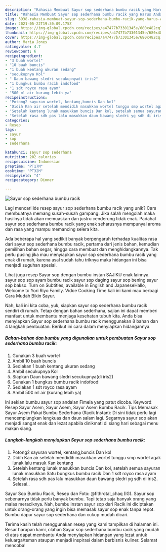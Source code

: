 ```yaml
---
description: "Rahasia Membuat Sayur sop sederhana bumbu racik yang Harus Anda Coba"
title: "Rahasia Membuat Sayur sop sederhana bumbu racik yang Harus Anda Coba"
slug: 3938-rahasia-membuat-sayur-sop-sederhana-bumbu-racik-yang-harus-anda-coba
date: 2021-05-22T19:30:09.175Z
image: https://img-global.cpcdn.com/recipes/a47477b73301345e/680x482cq70/sayur-sop-sederhana-bumbu-racik-foto-resep-utama.jpg
thumbnail: https://img-global.cpcdn.com/recipes/a47477b73301345e/680x482cq70/sayur-sop-sederhana-bumbu-racik-foto-resep-utama.jpg
cover: https://img-global.cpcdn.com/recipes/a47477b73301345e/680x482cq70/sayur-sop-sederhana-bumbu-racik-foto-resep-utama.jpg
author: Maria Jones
ratingvalue: 4.7
reviewcount: 6
recipeingredient:
- "3 buah wortel"
- "10 buah buncis"
- "1 buah kentang ukuran sedang"
- "secukupnya Kol"
- " Daun bawang sledri secukupnyadi iris2"
- "1 bungkus bumbu racik indofood"
- "1 sdt royco rasa ayam"
- "500 ml air kurang lebih ya"
recipeinstructions:
- "Potong2 sayuran wortel, kentang,buncis Dan kol"
- "Didih Kan air setelah mendidih masukkan wortel tunggu smp wortel agak lunak lalu masuk Kan kentang"
- "Setelah kentang lunak masukkan buncis Dan kol, setelah semua sayuran lunak masukkan Satu bungkus bumbu racik Dan 1 sdt royco rasa ayam"
- "Setelah rasa sdh pas lalu masukkan daun bawang sledri yg sdh di iris2. Selesai.."
categories:
- Resep
tags:
- sayur
- sop
- sederhana

katakunci: sayur sop sederhana 
nutrition: 202 calories
recipecuisine: Indonesian
preptime: "PT17M"
cooktime: "PT32M"
recipeyield: "4"
recipecategory: Dinner

---
```



![Sayur sop sederhana bumbu racik](https://img-global.cpcdn.com/recipes/a47477b73301345e/680x482cq70/sayur-sop-sederhana-bumbu-racik-foto-resep-utama.jpg)

Lagi mencari ide resep sayur sop sederhana bumbu racik yang unik? Cara membuatnya memang susah-susah gampang. Jika salah mengolah maka hasilnya tidak akan memuaskan dan justru cenderung tidak enak. Padahal sayur sop sederhana bumbu racik yang enak seharusnya mempunyai aroma dan rasa yang mampu memancing selera kita.

Ada beberapa hal yang sedikit banyak berpengaruh terhadap kualitas rasa dari sayur sop sederhana bumbu racik, pertama dari jenis bahan, kemudian pemilihan bahan segar, hingga cara membuat dan menghidangkannya. Tak perlu pusing jika mau menyiapkan sayur sop sederhana bumbu racik yang enak di rumah, karena asal sudah tahu triknya maka hidangan ini bisa menjadi suguhan spesial.

Lihat juga resep Sayur sop dengan bumbu instan SAJIKU enak lainnya. sayur sop sop ayam bumbu racik sayur sop daging sayur sop bening sayur sop bakso. Turn on Subtitles, available in English and JapaneseHallo, Welcome to Yori Riyo Family. Vidoe Cooking Time kali ini kami mau berbagi Cara Mudah Bikin Sayur.


Nah, kali ini kita coba, yuk, siapkan sayur sop sederhana bumbu racik sendiri di rumah. Tetap dengan bahan sederhana, sajian ini dapat memberi manfaat untuk membantu menjaga kesehatan tubuh kita. Anda bisa menyiapkan Sayur sop sederhana bumbu racik menggunakan 8 bahan dan 4 langkah pembuatan. Berikut ini cara dalam menyiapkan hidangannya.

<!--inarticleads1-->

##### Bahan-bahan dan bumbu yang digunakan untuk pembuatan Sayur sop sederhana bumbu racik:

1. Gunakan 3 buah wortel
1. Ambil 10 buah buncis
1. Sediakan 1 buah kentang ukuran sedang
1. Ambil secukupnya Kol
1. Siapkan  Daun bawang sledri secukupnya(di iris2)
1. Gunakan 1 bungkus bumbu racik indofood
1. Sediakan 1 sdt royco rasa ayam
1. Ambil 500 ml air (kurang lebih ya)


Ini sekian bumbu sayur sop andalan Fimela yang patut dicoba. Keyword: Resep Sayur Asem, Sayur Asem, Sayur Asem Bumbu Racik. Tips Memasak Sayur Asem Pakai Bumbu Sederhana (Racik Instan): Di sini tidak perlu lagi mencemplungkan lengkuas dan daun salam lagi. Segarnya sayur sop akan menjadi sangat enak dan lezat apabila dinikmati di siang hari sebagai menu makan siang. 

<!--inarticleads2-->

##### Langkah-langkah menyiapkan Sayur sop sederhana bumbu racik:

1. Potong2 sayuran wortel, kentang,buncis Dan kol
1. Didih Kan air setelah mendidih masukkan wortel tunggu smp wortel agak lunak lalu masuk Kan kentang
1. Setelah kentang lunak masukkan buncis Dan kol, setelah semua sayuran lunak masukkan Satu bungkus bumbu racik Dan 1 sdt royco rasa ayam
1. Setelah rasa sdh pas lalu masukkan daun bawang sledri yg sdh di iris2. Selesai..


Sayur Sop Bumbu Racik, Resep dan Foto: @fithrotal_chaq (IG). Sayur sop sebenarnya tidak perlu banyak bumbu. Tapi tetap saja banyak orang yang malas meraciknya. Nah, bumbu instan sayur sop dari Racik ini diciptakan untuk orang-orang yang ingin bisa memasak sayur sop enak tanpa repot. Bumbu dapur sayur sop sederhana dan cukup mudah dicari. 

Terima kasih telah menggunakan resep yang kami tampilkan di halaman ini. Besar harapan kami, olahan Sayur sop sederhana bumbu racik yang mudah di atas dapat membantu Anda menyiapkan hidangan yang lezat untuk keluarga/teman ataupun menjadi inspirasi dalam berbisnis kuliner. Selamat mencoba!
